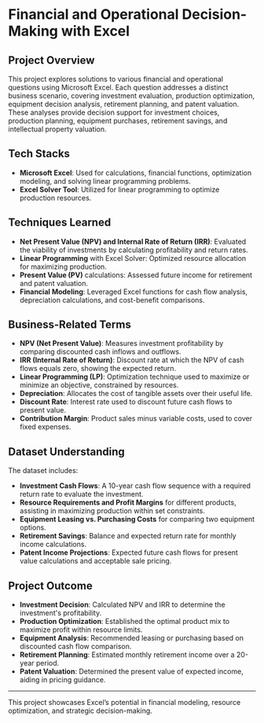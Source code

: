 # **Financial and Operational Decision-Making with Excel**

## Project Overview
This project explores solutions to various financial and operational questions using Microsoft Excel. Each question addresses a distinct business scenario, covering investment evaluation, production optimization, equipment decision analysis, retirement planning, and patent valuation. These analyses provide decision support for investment choices, production planning, equipment purchases, retirement savings, and intellectual property valuation.

## Tech Stacks
- **Microsoft Excel**: Used for calculations, financial functions, optimization modeling, and solving linear programming problems.
- **Excel Solver Tool**: Utilized for linear programming to optimize production resources.

## Techniques Learned
- **Net Present Value (NPV) and Internal Rate of Return (IRR)**: Evaluated the viability of investments by calculating profitability and return rates.
- **Linear Programming** with Excel Solver: Optimized resource allocation for maximizing production.
- **Present Value (PV)** calculations: Assessed future income for retirement and patent valuation.
- **Financial Modeling**: Leveraged Excel functions for cash flow analysis, depreciation calculations, and cost-benefit comparisons.

## Business-Related Terms
- **NPV (Net Present Value)**: Measures investment profitability by comparing discounted cash inflows and outflows.
- **IRR (Internal Rate of Return)**: Discount rate at which the NPV of cash flows equals zero, showing the expected return.
- **Linear Programming (LP)**: Optimization technique used to maximize or minimize an objective, constrained by resources.
- **Depreciation**: Allocates the cost of tangible assets over their useful life.
- **Discount Rate**: Interest rate used to discount future cash flows to present value.
- **Contribution Margin**: Product sales minus variable costs, used to cover fixed expenses.

## Dataset Understanding
The dataset includes:
- **Investment Cash Flows**: A 10-year cash flow sequence with a required return rate to evaluate the investment.
- **Resource Requirements and Profit Margins** for different products, assisting in maximizing production within set constraints.
- **Equipment Leasing vs. Purchasing Costs** for comparing two equipment options.
- **Retirement Savings**: Balance and expected return rate for monthly income calculations.
- **Patent Income Projections**: Expected future cash flows for present value calculations and acceptable sale pricing.

## Project Outcome
- **Investment Decision**: Calculated NPV and IRR to determine the investment's profitability.
- **Production Optimization**: Established the optimal product mix to maximize profit within resource limits.
- **Equipment Analysis**: Recommended leasing or purchasing based on discounted cash flow comparison.
- **Retirement Planning**: Estimated monthly retirement income over a 20-year period.
- **Patent Valuation**: Determined the present value of expected income, aiding in pricing guidance.

---

This project showcases Excel’s potential in financial modeling, resource optimization, and strategic decision-making.
